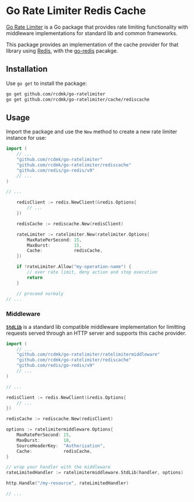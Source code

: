 # Go Rate Limiter Redis Cache

[Go Rate Limiter](https://github.com/rcdmk/go-ratelimiter) is a Go package that provides rate limiting functionality with middleware implementations for standard lib and common frameworks.

This package provides an implementation of the cache provider for that library using [Redis](https://redis.io), with the [go-redis](https://github.com/redis/go-redis) pacakge.

## Installation

Use `go get` to install the package:

```sh
go get github.com/rcdmk/go-ratelimiter
go get github.com/rcdmk/go-ratelimiter/cache/rediscache
```

## Usage

Import the package and use the `New` method to create a new rate limiter instance for use:

```go
import (
    // ...
    "github.com/rcdmk/go-ratelimiter"
    "github.com/rcdmk/go-ratelimiter/rediscache"
    "github.com/redis/go-redis/v9"
    // ...
)

// ...

    redisClient := redis.NewClient(&redis.Options{
		// ...
	})

    redisCache := rediscache.New(redisClient)

    rateLimiter := ratelimiter.New(ratelimiter.Options{
        MaxRatePerSecond: 15,
        MaxBurst:         15,
        Cache:            redisCache,
    })

    if !rateLimiter.Allow("my-operation-name") {
        // over rate limit, deny action and stop execution
        return
    }

    // proceed normaly
// ...
```

### Middleware

[**`StdLib`**](https://github.com/rcdmk/go-ratelimiter/tree/master/ratelimitermiddleware) is a standard lib compatible middleware implementation for limitting requests served through an HTTP server and supports this cache provider.

```go
import (
    // ...
    "github.com/rcdmk/go-ratelimiter/ratelimitermiddleware"
    "github.com/rcdmk/go-ratelimiter/rediscache"
    "github.com/redis/go-redis/v9"
    // ...
)

// ...

redisClient := redis.NewClient(&redis.Options{
    // ...
})

redisCache := rediscache.New(redisClient)

options := ratelimitermiddleware.Options{
    MaxRatePerSecond: 15,
    MaxBurst:         10,
    SourceHeaderKey:  "Authorization",
    Cache:            redisCache,
}

// wrap your handler with the middleware
rateLimitedHandler := ratelimitermiddleware.StdLib(handler, options)

http.Handle("/my-resource", rateLimitedHandler)

// ...
```
